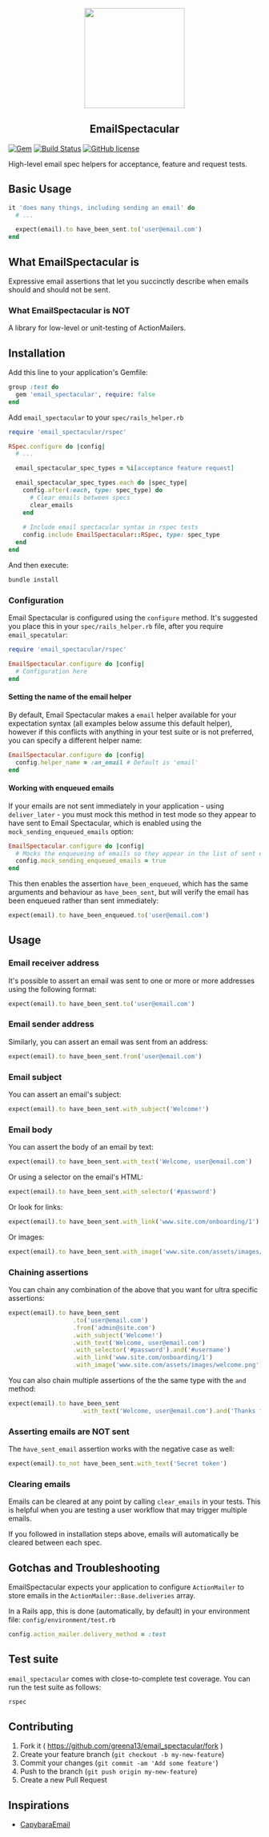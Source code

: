 <p align="center">
  <img src="https://svgshare.com/i/CSb.svg" width="200px"><br/>
  <h2 align="center">EmailSpectacular</h2>
</p>

[![Gem](https://img.shields.io/gem/dt/email_spectacular.svg)]()
[![Build Status](https://travis-ci.org/greena13/email_spectacular.svg)](https://travis-ci.org/greena13/email_spectacular)
[![GitHub license](https://img.shields.io/github/license/greena13/email_spectacular.svg)](https://github.com/greena13/email_spectacular/blob/master/LICENSE)

High-level email spec helpers for acceptance, feature and request tests.

## Basic Usage

```ruby
it 'does many things, including sending an email' do
  # ...

  expect(email).to have_been_sent.to('user@email.com')
end
```

## What EmailSpectacular is

Expressive email assertions that let you succinctly describe when emails should and should not be sent.

### What EmailSpectacular is NOT

A library for low-level or unit-testing of ActionMailers.

## Installation

Add this line to your application's Gemfile:

```ruby
group :test do
  gem 'email_spectacular', require: false
end
```

Add `email_spectacular` to your `spec/rails_helper.rb`

```ruby
require 'email_spectacular/rspec'

RSpec.configure do |config|
  # ...

  email_spectacular_spec_types = %i[acceptance feature request]

  email_spectacular_spec_types.each do |spec_type|
    config.after(:each, type: spec_type) do
      # Clear emails between specs
      clear_emails
    end
    
    # Include email spectacular syntax in rspec tests
    config.include EmailSpectacular::RSpec, type: spec_type
  end
end
```

And then execute:

```bash
bundle install
```   

### Configuration

Email Spectacular is configured using the `configure` method. It's suggested you place this in your `spec/rails_helper.rb` file, after you require `email_specatular`:


```ruby
require 'email_spectacular/rspec'

EmailSpectacular.configure do |config|
  # Configuration here
end
```                   

#### Setting the name of the email helper

By default, Email Spectacular makes a `email` helper available for your expectation syntax (all examples below assume this default helper), however if this conflicts with anything in your test suite or is not preferred, you can specify a different helper name:

```ruby
EmailSpectacular.configure do |config|
  config.helper_name = :an_email # Default is 'email' 
end
``` 

#### Working with enqueued emails

If your emails are not sent immediately in your application - using `deliver_later` - you must mock this method in test mode so they appear to have sent to Email Spectacular, which is enabled using the `mock_sending_enqueued_emails` option:

```ruby
EmailSpectacular.configure do |config|
  # Mocks the enqueueing of emails so they appear in the list of sent email
  config.mock_sending_enqueued_emails = true
end
```       

This then enables the assertion `have_been_enqueued`, which has the same arguments and behaviour as `have_been_sent`, but will verify the email has been enqueued rather than sent immediately:

```ruby
expect(email).to have_been_enqueued.to('user@email.com')
```

## Usage

### Email receiver address

It's possible to assert an email was sent to one or more or more addresses using the following format:

```ruby
expect(email).to have_been_sent.to('user@email.com')
```

### Email sender address

Similarly, you can assert an email was sent from an address:

```ruby
expect(email).to have_been_sent.from('user@email.com')
```

### Email subject

You can assert an email's subject:

```ruby
expect(email).to have_been_sent.with_subject('Welcome!')
```

### Email body

You can assert the body of an email by text:

```ruby
expect(email).to have_been_sent.with_text('Welcome, user@email.com')
```

Or using a selector on the email's HTML:

```ruby
expect(email).to have_been_sent.with_selector('#password')
```

Or look for links:

```ruby
expect(email).to have_been_sent.with_link('www.site.com/onboarding/1')
```

Or images:

```ruby
expect(email).to have_been_sent.with_image('www.site.com/assets/images/welcome.png')
```

### Chaining assertions

You can chain any combination of the above that you want for ultra specific assertions:


```ruby
expect(email).to have_been_sent
                  .to('user@email.com')
                  .from('admin@site.com')
                  .with_subject('Welcome!')
                  .with_text('Welcome, user@email.com')
                  .with_selector('#password').and('#username')
                  .with_link('www.site.com/onboarding/1')
                  .with_image('www.site.com/assets/images/welcome.png')

```

You can also chain multiple assertions of the the same type with the `and` method:

```ruby
expect(email).to have_been_sent
                    .with_text('Welcome, user@email.com').and('Thanks for signing up')
```

### Asserting emails are NOT sent

The `have_sent_email` assertion works with the negative case as well:

```ruby
expect(email).to_not have_been_sent.with_text('Secret token')
```

### Clearing emails

Emails can be cleared at any point by calling `clear_emails` in your tests. This is helpful when you are testing a user workflow that may trigger multiple emails.

If you followed in installation steps above, emails will automatically be cleared between each spec.

## Gotchas and Troubleshooting

EmailSpectacular expects your application to configure `ActionMailer` to store emails in the `ActionMailer::Base.deliveries` array.

In a Rails app, this is done (automatically, by default) in your environment file: `config/environment/test.rb` 

```ruby
config.action_mailer.delivery_method = :test
```

## Test suite

`email_spectacular` comes with close-to-complete test coverage. You can run the test suite as follows:

```bash
rspec
```

## Contributing

1. Fork it ( https://github.com/greena13/email_spectacular/fork )
2. Create your feature branch (`git checkout -b my-new-feature`)
3. Commit your changes (`git commit -am 'Add some feature'`)
4. Push to the branch (`git push origin my-new-feature`)
5. Create a new Pull Request

## Inspirations

* [CapybaraEmail](https://github.com/DockYard/capybara-email)
